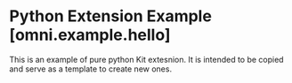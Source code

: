 # Python Extension Example [omni.example.hello]

This is an example of pure python Kit extesnion. It is intended to be copied and serve as a template to create new ones.

